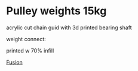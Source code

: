 # Pulley weights 15kg

acrylic cut chain guid with 3d printed bearing  shaft

[](https://s3.us-west-2.amazonaws.com/secure.notion-static.com/557f5706-c329-4d73-a10f-f1addf188925/Untitled.png?X-Amz-Algorithm=AWS4-HMAC-SHA256&X-Amz-Credential=ASIAT73L2G45PQ4AI6UQ%2F20191115%2Fus-west-2%2Fs3%2Faws4_request&X-Amz-Date=20191115T074623Z&X-Amz-Expires=86400&X-Amz-Security-Token=IQoJb3JpZ2luX2VjEC8aCXVzLXdlc3QtMiJHMEUCIFKGjTYpjRoSomDaJs3sdg72OVMUDWYFYPm7dI%2BGCMMSAiEAnDulSv5o6iF6pq7znZnmZ0ykFggvtWFa4D6tsRACEMoq0QIIWBAAGgwyNzQ1NjcxNDkzNzAiDBTPLE3wJ988wLNRPSquApVU6A8tisSvWY0BRgMKGANVoFCKQ1cqIfjJb52QUydhj0gdSc5b9r4wJq1tNJnTwzyjyXgS%2FDZru99NVla9eQ3Kq2gvOe1NBrl%2BdUpYrNnzQGtipeJtWnuq%2FH%2BhX%2BTtTzGflv9X6ALqQYIBEeK5N5zMVwTw%2FtmBsEpdvs0W%2FsHARbAhfvbVuHvUFNx4kK01szD5qbiXNIb5PzaQXbujoNGsBQau%2BPDTHIR2a3vPPSd6UtkV8XjRa75g9nlbwLR8MUZ3M%2Fh3rJov%2BJNcBedGENHz9Mitdjj6PsxSZLD%2BHooNzkesSSkJQXWqONgrm7tnwlM6gD4yQG8P5Bhbp8pgbGPxEFjTDF6wW3GmShrRKdlQNYF0XPg1ybxOYPMln5Xin7azDyVweRol8r%2BOYQqzMPWWue4FOs4CT1wrO8rPj%2FDWU1vYHV%2FhizYXA4CTe8FMJDSPvOsH5WYKrjgrZ7efvNiB9vM4Btn30tHcANc8QNzNBzrGyHGcvKEGcfR6CMXRVF%2Bi1itNpzb17QNmF8QMP4LNNBfOMvbc8thAfMxhHRTpRXj6s9uot6LRG3tp6JMaA0ohUIODbGpXC0GGI5rzq5LDbZTeueDh1g2%2FX4QTnBYdJIHZt1kC3%2F5FZrbQAdZKmFwlCXFZin0ULH3kA9s9c4ltF22ThwBP%2FH7YKnknNZLnMi1jiSBcDve8%2Bh6zl4BtsZKG4DR2Ip5setbjKEO0XJm2VSjnKcRggDQvLSsqaOxxw96oOHDtLHKRwrZv%2FfiFA3GlVdYz4wAX5HCByd8gwTb%2Fv2QgiC9%2F3HC%2B4Wrg77NvvEz22zdyRH%2FV1Hc%2FSySlSTm39rq5aXBiKK8538j5k7dusjvCyg%3D%3D&X-Amz-Signature=1676b106dc569a0ed9bc4b34ba54c036b0d34741acb32baa818322ef7a6ff06e&X-Amz-SignedHeaders=host&response-content-disposition=filename%20%3D%22Untitled.png%22)

weight connect:

printed w 70% infill 

[Fusion](https://a360.co/2piFbqn)

[](https://s3.us-west-2.amazonaws.com/secure.notion-static.com/2ab1cf3d-5272-4725-b359-b3bfd4f12e3c/Screen_Shot_2019-11-13_at_9.19.49_PM.png?X-Amz-Algorithm=AWS4-HMAC-SHA256&X-Amz-Credential=ASIAT73L2G45EMY7T3XX%2F20191115%2Fus-west-2%2Fs3%2Faws4_request&X-Amz-Date=20191115T074613Z&X-Amz-Expires=86400&X-Amz-Security-Token=IQoJb3JpZ2luX2VjEC8aCXVzLXdlc3QtMiJHMEUCIGjYinN4UNzYr6EIZaXsgneexwc%2BUlENOMDz0f9zU%2FZJAiEAweYHQNGZYqS3WXV3Fys7sDiRpj9aECMBhoqE7%2FtswZAq0QIIWBAAGgwyNzQ1NjcxNDkzNzAiDIo3fN7TDxWKGpaj1CquAoI3TIhxTfUl%2FlpW%2BSR7PXLi1FxAMp7K6Rvn1mol%2FAcxLAYikxsF6leyo%2FTcaVgNcguFNTOB%2F3dymUyCZWED%2BYOEskHLf2OBl3omm4QHISPyHtvBA3i5lvdynyrFmWCpy4QG0euK8RAAckg3INCPfGSr9GEZD%2F9zTgbhb8x9FFpWFbcqRCvglkKvIupunKitMkSVfLjIAqM8SSIEwoqTvwhTLUGwwIrCT9IItatR9I%2FTy0YvJuwObFpKsb7v%2Fk9RhuiUiSgLh2BBTUO9dm98lxF0WaCk%2BBZO%2FgOAsUZc9sULbFDskxicvyuLKozqIgcDl3ZFiTHB2B50Ow8K495Q%2FeOVHTh2mdCHW2ttLGw4nWy%2FIjrwFMwCwlcrvXRwenj70Pe4ACpog7L7EObMOvDTMO2bue4FOs4CwLpFwFk%2BOklm2x5kDykyVl1XxZY6sirg7kflnLx16cBUokKEZ8N75kCy7TS8CyOZNRvsPYCMiYQcT27Srx2PqCacY293jKvAWOVkO%2FUwFxwgx3o5dGq1MvONVe%2FB7UhtoGl6HhrtW9iy%2Bpg4%2FlEdAjpbIwMs2BXz4YoIKJKX%2BhC4evaiMactcISXnA7sWseP7zvSk2KLLzgXW6xd%2Fl62DO%2BsdJMfOcMnGLX2THGieh0hlVUzfX2POJ9YMxg%2FSthG7OmxJg%2FWm68c6e5G4kE4%2FA4bDrl%2FaXiK3kEZHd%2FvxjVj5HcteZfI8Y%2BKSAxF59%2Bu0a%2FhV%2Bi8kToPAitax%2FPbTxvMRL7bLOw9mZ1uLFoZXhP56%2FS%2FEB%2F02iKM5Mdcadab0dCq7amJKVGYsdIj%2FylQZ1TlMqgQkSDimgpqp5QIu46skjYl13sgs%2FelttDJbg%3D%3D&X-Amz-Signature=2d421187a0c5c332110796caa636b1d1d86cd8780c863d93c53f36fbe0675903&X-Amz-SignedHeaders=host&response-content-disposition=filename%20%3D%22Screen_Shot_2019-11-13_at_9.19.49_PM.png%22)
